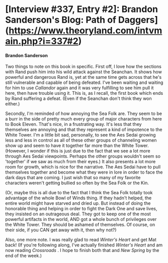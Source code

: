 # [Interview #337, Entry #2]: Brandon Sanderson's Blog: Path of Daggers](https://www.theoryland.com/intvmain.php?i=337#2)

#### Brandon Sanderson

Two things to note on this book in specific. First off, I love how the sections with Rand push him into his wild attack against the Seanchan. It shows how powerful and dangerous Rand is, yet at the same time gets across that he's still vulnerable and capable of being defeated. I've been waiting and waiting for him to use
*Callandor*
again and it was very fulfilling to see him pull it here, then have trouble using it. This is, as I recall, the first book which ends by Rand suffering a defeat. (Even if the Seanchan don't think they won either.)

Secondly, I'm reminded of how annoying the Sea Folk are. They seem to be a burr in the side of pretty much every group of major characters from here to Book Eleven. That's nice, in a frustrating way. It's less that they themselves are annoying and that they represent a kind of impotence to the White Tower. I'm a little bit sad, personally, to see the Aes Sedai growing less and less in control as all of these other groups of channeling women show up and seem to have it together far more than the White Tower. (However, I wonder if this is just due to the fact that we see a lot more through Aes Sedai viewpoints. Perhaps the other groups wouldn't seem so 'together' if we saw as much from their eyes.) It also presents a lot more room for growth, which is nice for the narrative. The Aes Sedai have to pull themselves together and become what they were in lore in order to face the dark days that are coming. I just wish that so many of my favorite characters weren't getting bullied so often by the Sea Folk or the Kin.

(Or, maybe this is all due to the fact that I think the Sea Folk totally took advantage of the whole Bowl of Winds thing. If they hadn't helped, the entire world might have starved and dried up. But instead of doing the honorable thing and helping in order to fight the Dark One and save lives, they insisted on an outrageous deal. They got to keep one of the most powerful artifacts in the world, AND got a whole bunch of privileges over the White Tower. They should be ashamed of themselves. Of course, on their side, if you CAN get away with it, then why not?)

Also, one more note. I was really glad to read
*Winter's Heart*
and get Mat back! (If you're following along, I've actually finished
*Winter's Heart*
and am now reading
*Crossroads*
. I hope to finish both that and
*New Spring*
by the end of the week.)


